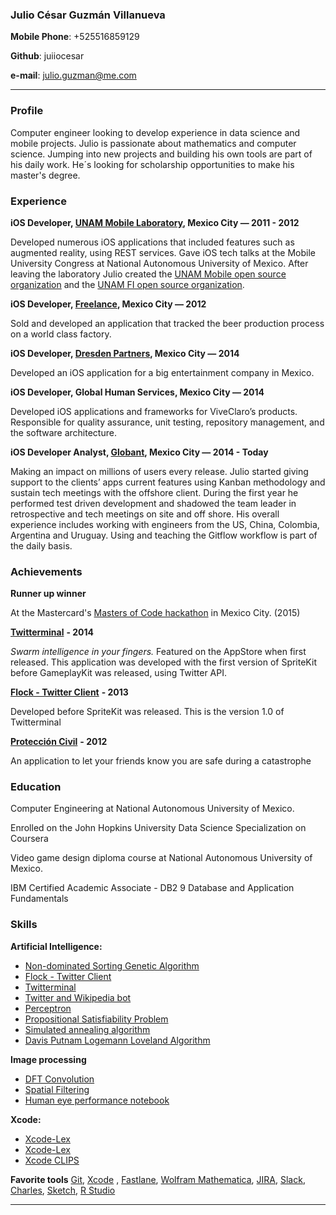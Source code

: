 ### Julio César Guzmán Villanueva

**Mobile Phone**: +525516859129

**Github**: juiiocesar

**e-mail**: julio.guzman@me.com

****

### Profile
Computer engineer looking to develop experience in data science and mobile projects. Julio is passionate about mathematics and computer science. Jumping into new projects and building his own tools are part of his daily work. He´s looking for scholarship opportunities to make his master's degree.

### Experience
**iOS Developer, [UNAM Mobile Laboratory](http://mobile.unam.mx), Mexico City — 2011 - 2012**

Developed numerous iOS applications that included features such as augmented reality, using REST services. Gave iOS tech talks at the Mobile University Congress at National Autonomous University of Mexico. After leaving the laboratory Julio created the [UNAM Mobile open source organization](https://github.com/UNAMMobile) and the [UNAM FI open source organization](https://github.com/unamfi).

**iOS Developer, [Freelance](http://julio.work), Mexico City — 2012**

Sold and developed an application that tracked the beer production process on a world class factory.

**iOS Developer, [Dresden Partners](http://www.dresdenpartners.com), Mexico City — 2014**

Developed an iOS application for a big entertainment company in Mexico.

**iOS Developer, Global Human Services, Mexico City — 2014**

Developed iOS applications and frameworks for ViveClaro’s products. Responsible for quality assurance, unit testing, repository management, and the software architecture.

**iOS Developer Analyst, [Globant](https://www.globant.com/), Mexico City — 2014 - Today**

Making an impact on millions of users every release. Julio started giving support to the clients’ apps current features using Kanban methodology and sustain tech meetings with the offshore client. During the first year he performed test driven development and shadowed the team leader in retrospective and tech meetings on site and off shore. His overall experience includes working with engineers from the US, China, Colombia, Argentina and Uruguay. Using and teaching the Gitflow workflow is part of the daily basis.

### Achievements
**Runner up winner**

At the Mastercard's [Masters of Code hackathon](http://mastersofcode.com) in Mexico City. (2015)

[**Twitterminal**](https://itunes.apple.com/us/app/twitterminal/id788443372?mt=8) **- 2014**

_Swarm intelligence in your fingers._ Featured on the AppStore when first released. This application was developed with the first version of SpriteKit before GameplayKit was released, using Twitter API.

[**Flock - Twitter Client**](https://itunes.apple.com/us/app/flock-twitter-client/id544536195?mt=8) **- 2013**

Developed before SpriteKit was released. This is the version 1.0 of Twitterminal

[**Protección Civil**](https://itunes.apple.com/us/app/proteccion-civil/id548931594?mt=8) **- 2012**

An application to let your friends know you are safe during a catastrophe

### Education
Computer Engineering at National Autonomous University of Mexico.

Enrolled on the John Hopkins University Data Science Specialization on Coursera

Video game design diploma course at National Autonomous University of Mexico.

IBM Certified Academic Associate - DB2 9 Database and Application Fundamentals

### Skills
**Artificial Intelligence:**
- [Non-dominated Sorting Genetic Algorithm](https://github.com/unamfi/NSGA-II)
- [Flock - Twitter Client](https://itunes.apple.com/us/app/flock-twitter-client/id544536195?mt=8)
- [Twitterminal](https://itunes.apple.com/us/app/twitterminal/id788443372?mt=8)
- [Twitter and Wikipedia bot](https://github.com/unamfi/Twitter-and-Wikipedia-bot)
- [Perceptron](https://github.com/unamfi/Perceptron)
- [Propositional Satisfiability Problem](https://github.com/unamfi/SAT)
- [Simulated annealing algorithm](https://github.com/unamfi/SA)
- [Davis Putnam Logemann Loveland Algorithm](https://github.com/unamfi/DPLL)

**Image processing**
- [DFT Convolution](https://github.com/unamfi/DFT-Convolution)
- [Spatial Filtering](https://github.com/unamfi/Spatial-Filtering)
- [Human eye performance notebook](https://github.com/unamfi/Human-eye-performance)

**Xcode:**
- [Xcode-Lex](https://github.com/unamfi/Xcode-Lex)
- [Xcode-Lex](https://github.com/unamfi/Xcode-Jess)
- [Xcode CLIPS](https://github.com/unamfi/Xcode-CLIPS)

**Favorite tools**
[Git](https://git-scm.com/), [Xcode](https://developer.apple.com/xcode/) , [Fastlane](http://fastlane.tools), [Wolfram Mathematica](https://www.wolfram.com/mathematica/), [JIRA](https://www.atlassian.com/software/jira), [Slack](https://slack.com), [Charles](https://www.charlesproxy.com), [Sketch](https://www.sketchapp.com), [R Studio](https://www.rstudio.com)

****
